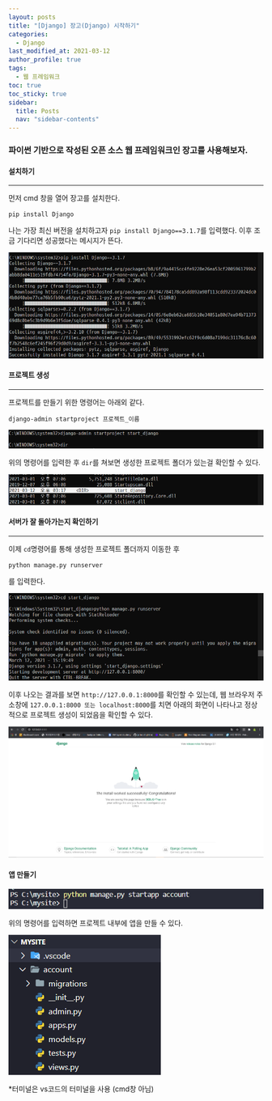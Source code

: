 ```yaml
---
layout: posts
title: "[Django] 장고(Django) 시작하기"
categories:
  - Django
last_modified_at: 2021-03-12
author_profile: true
tags:
  - 웹 프레임워크
toc: true
toc_sticky: true
sidebar:
  title: Posts
  nav: "sidebar-contents"
---
```


### 파이썬 기반으로 작성된 오픈 소스 웹 프레임워크인 장고를 사용해보자.


#### 설치하기
------
먼저 cmd 창을 열어 장고를 설치한다.

```
pip install Django
```
나는 가장 최신 버전을 설치하고자 ```pip install Django==3.1.7```를 입력했다. 이후 조금 기다리면 성공했다는 메시지가 뜬다.

![Django](/assets/image/django1.PNG)

#### 프로젝트 생성
-----

프로젝트를 만들기 위한 명령어는 아래외 같다.

```
django-admin startproject 프로젝트_이름
```

![Django](/assets/image/django2.PNG)

위의 명령어를 입력한 후 ```dir```를 쳐보면 생성한 프로젝트 폴더가 있는걸 확인할 수 있다.

![Django](/assets/image/django2-2.PNG)

#### 서버가 잘 돌아가는지 확인하기
------

이제 ```cd```명령어를 통해 생성한 프로젝트 폴더까지 이동한 후

```
python manage.py runserver
```

를 입력한다.

![Django](/assets/image/django3.PNG)

이후 나오는 결과를 보면 ```http://127.0.0.1:8000```를 확인할 수 있는데, 웹 브라우저 주소창에 ```127.0.0.1:8000 또는 localhost:8000```를 치면 아래의 화면이 나타나고 정상적으로 프로젝트 생성이 되었음을 확인할 수 있다.

![Django](/assets/image/django4.PNG)


#### 앱 만들기

![Django](/assets/image/django_app.PNG)

위의 명령어를 입력하면 프로젝트 내부에 앱을 만들 수 있다.


![Django](/assets/image/django_app2.PNG)

*터미널은 vs코드의 터미널을 사용 (cmd창 아님)
